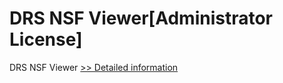 # DRS NSF Viewer[Administrator License]
DRS NSF Viewer
[>> Detailed information](https://secure.shareit.com/shareit/product.html?productid=301004946&affiliateid=200057808)